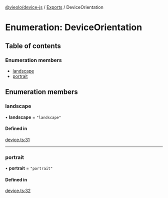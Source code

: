 [@vieolo/device-js](../README.md) / [Exports](../modules.md) / DeviceOrientation

# Enumeration: DeviceOrientation

## Table of contents

### Enumeration members

- [landscape](DeviceOrientation.md#landscape)
- [portrait](DeviceOrientation.md#portrait)

## Enumeration members

### landscape

• **landscape** = `"landscape"`

#### Defined in

[device.ts:31](https://github.com/Vieolo/device-js/blob/bb5161a/src/device.ts#L31)

___

### portrait

• **portrait** = `"portrait"`

#### Defined in

[device.ts:32](https://github.com/Vieolo/device-js/blob/bb5161a/src/device.ts#L32)
